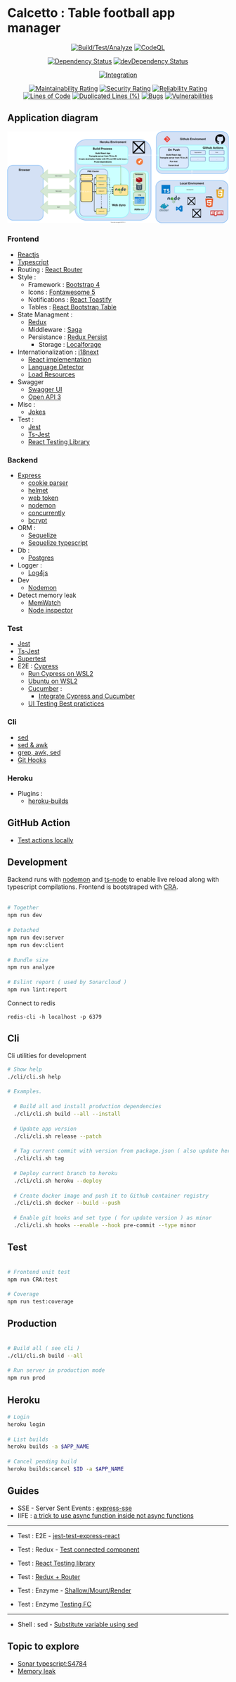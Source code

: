 # Calcetto : Table football app manager

<p align="center">
    <a href=""><img src="https://github.com/paolocattani/calcetto/workflows/Pipeline%20(%20Build/Test/Analyze%20)/badge.svg" alt="Build/Test/Analyze"></a>
    <a href=""><img src="https://github.com/paolocattani/calcetto/workflows/CodeQL/badge.svg" alt="CodeQL"></a>
</p>
<p align="center">
    <a href="https://david-dm.org/paolocattani/calcetto"><img src="https://david-dm.org/paolocattani/calcetto.svg" alt="Dependency Status"></a>
    <a href="https://david-dm.org/paolocattani/calcetto/?type=dev"><img src="https://david-dm.org/paolocattani/calcetto/dev-status.svg" alt="devDependency Status"></a>
</p>
<p align="center">
    <a href="https://dashboard.cypress.io/projects/sxebxi/analytics/runs-over-time"><img src="https://img.shields.io/endpoint?url=https://dashboard.cypress.io/badge/detailed/sxebxi/develop&style=flat&logo=cypress" alt="Integration"></a>
</p>
<p align="center">
    <a href="https://sonarcloud.io/dashboard?id=paolocattani_calcetto"><img src="https://sonarcloud.io/api/project_badges/measure?project=paolocattani_calcetto&metric=sqale_rating" alt="Maintainability Rating"></a>
    <a href="https://sonarcloud.io/dashboard?id=paolocattani_calcetto"><img src="https://sonarcloud.io/api/project_badges/measure?project=paolocattani_calcetto&metric=security_rating" alt="Security Rating"></a>
    <a href="https://sonarcloud.io/dashboard?id=paolocattani_calcetto"><img src="https://sonarcloud.io/api/project_badges/measure?project=paolocattani_calcetto&metric=reliability_rating" alt="Reliability Rating"></a>
    <br />
    <a href="https://sonarcloud.io/dashboard?id=paolocattani_calcetto"><img src="https://sonarcloud.io/api/project_badges/measure?project=paolocattani_calcetto&metric=ncloc" alt="Lines of Code"></a>
    <a href="https://sonarcloud.io/dashboard?id=paolocattani_calcetto"><img src="https://sonarcloud.io/api/project_badges/measure?project=paolocattani_calcetto&metric=duplicated_lines_density" alt="Duplicated Lines (%)"></a>
    <a href="https://sonarcloud.io/dashboard?id=paolocattani_calcetto"><img src="https://sonarcloud.io/api/project_badges/measure?project=paolocattani_calcetto&metric=bugs" alt="Bugs"></a>
    <a href="https://sonarcloud.io/dashboard?id=paolocattani_calcetto"><img src="https://sonarcloud.io/api/project_badges/measure?project=paolocattani_calcetto&metric=vulnerabilities" alt="Vulnerabilities"></a>
</p>

## **Application diagram**

![workflow](./docs/workflow.svg)

### Frontend
  - [Reactjs](https://reactjs.org/)
  - [Typescript](https://www.typescriptlang.org/)
  - Routing : [React Router](https://github.com/ReactTraining/react-router#readme)
  - Style :
    - Framework : [Bootstrap 4](https://getbootstrap.com/)
    - Icons : [Fontawesome 5](https://github.com/FortAwesome/react-fontawesome)
    - Notifications : [React Toastify](https://github.com/fkhadra/react-toastify#readme)
    - Tables : [React Bootstrap Table](https://github.com/react-bootstrap-table/react-bootstrap-table2#readme)
  - State Managment :
    - [Redux](https://github.com/reduxjs/redux)
    - Middleware : [Saga](https://redux-saga.js.org/)
    - Persistance : [Redux Persist](https://github.com/rt2zz/redux-persist#readme)
      - Storage : [Localforage](https://github.com/localForage/localForage)
  - Internationalization : [i18next](http://i18next.com)
      - [React implementation](https://github.com/i18next/react-i18next)
      - [Language Detector](https://github.com/i18next/i18next-browser-languageDetector)
      - [Load Resources](https://github.com/i18next/i18next-http-backend)
  - Swagger
    - [Swagger UI](https://github.com/swagger-api/swagger-ui)
    - [Open API 3](https://swagger.io/specification/)
  - Misc :
    - [Jokes](https://sv443.net/jokeapi/v2/)
  - Test :
    - [Jest](https://jestjs.io/)
    - [Ts-Jest](https://kulshekhar.github.io/ts-jest)
    - [React Testing Library](https://github.com/testing-library)

### Backend
  - [Express](https://expressjs.com/)
    - [cookie parser](https://github.com/expressjs/cookie-parser#readme)
    - [helmet](https://helmetjs.github.io/)
    - [web token](https://github.com/auth0/node-jsonwebtoken#readme)
    - [nodemon](http://nodemon.io)
    - [concurrently](https://github.com/kimmobrunfeldt/concurrently#readme)
    - [bcrypt](https://github.com/kelektiv/node.bcrypt.js#readme)
  - ORM :
    - [Sequelize](https://sequelize.org/)
    - [Sequelize typescript](https://github.com/RobinBuschmann/sequelize-typescript#readme)
  - Db :
    - [Postgres](https://www.postgresql.org/)
  - Logger :
    - [Log4js](https://log4js-node.github.io/log4js-node/)
  - Dev
    - [Nodemon](https://github.com/remy/nodemon)
  - Detect memory leak
    - [MemWatch](https://github.com/airbnb/node-memwatch#readme)
    - [Node inspector](https://nodejs.org/en/docs/guides/debugging-getting-started/)

### Test
  - [Jest](https://jestjs.io/)
  - [Ts-Jest](https://kulshekhar.github.io/ts-jest)
  - [Supertest](https://github.com/visionmedia/supertest#readme)
  - E2E : [Cypress](https://www.cypress.io/)
    - [Run Cypress on WSL2](https://nickymeuleman.netlify.app/blog/gui-on-wsl2-cypress)
    - [Ubuntu on WSL2](https://docs.microsoft.com/en-us/windows/wsl/install-win10)
    - [Cucumber](https://cucumber.io/) :
      - [Integrate Cypress and Cucumber](https://github.com/TheBrainFamily/cypress-cucumber-preprocessor)
    - [UI Testing Best pratictices](https://github.com/NoriSte/ui-testing-best-practices/blob/master/sections/server-communication-testing/test-request-and-response-payload.md)

### Cli
  - [sed](https://zhu45.org/posts/2016/Dec/21/environment-variable-substitution-using-sed/)
  - [sed & awk](https://medium.com/faun/https-medium-com-me-sanjeev3d-sed-awk-f25c77ae4d4f)
  - [grep, awk, sed](https://www-users.york.ac.uk/~mijp1/teaching/2nd_year_Comp_Lab/guides/grep_awk_sed.pdf)
  - [Git Hooks](https://git-scm.com/book/en/v2/Customizing-Git-Git-Hooks)

### Heroku
  - Plugins :
    - [heroku-builds](https://github.com/heroku/heroku-builds#cancel-build)

## GitHub Action
  - [Test actions locally](https://github.com/nektos/act)

## Development

  Backend runs with [nodemon](https://www.npmjs.com/package/nodemon) and [ts-node](https://www.npmjs.com/package/ts-node) to enable live reload along with typescript compilations.
  Frontend is bootstraped with [CRA](https://github.com/facebook/create-react-app).

  ```bash

  # Together
  npm run dev

  # Detached
  npm run dev:server
  npm run dev:client

  # Bundle size
  npm run analyze

  # Eslint report ( used by Sonarcloud )
  npm run lint:report

  ```

  Connect to redis

  ```
  redis-cli -h localhost -p 6379
  ```

## Cli
  Cli utilities for development

  ```bash
  # Show help
  ./cli/cli.sh help

  # Examples.

    # Build all and install production dependencies
    ./cli/cli.sh build --all --install

    # Update app version
    ./cli/cli.sh release --patch
    
    # Tag current commit with version from package.json ( also update heroku env vars )
    ./cli/cli.sh tag

    # Deploy current branch to heroku
    ./cli/cli.sh heroku --deploy

    # Create docker image and push it to Github container registry
    ./cli/cli.sh docker --build --push

    # Enable git hooks and set type ( for update version ) as minor
    ./cli/cli.sh hooks --enable --hook pre-commit --type minor

  ```

## Test
  ```bash

  # Frontend unit test
  npm run CRA:test

  # Coverage
  npm run test:coverage

  ```

## Production
  ```bash

  # Build all ( see cli )
  ./cli/cli.sh build --all

  # Run server in production mode
  npm run prod

  ```

## Heroku
  ```bash
  # Login
  heroku login

  # List builds
  heroku builds -a $APP_NAME

  # Cancel pending build
  heroku builds:cancel $ID -a $APP_NAME

  ```


## Guides
  - SSE - Server Sent Events : [express-sse](https://www.npmjs.com/package/express-sse)
  - IIFE : [a trick to use async function inside not async functions](https://medium.com/javascript-in-plain-english/https-medium-com-javascript-in-plain-english-stop-feeling-iffy-about-using-an-iife-7b0292aba174)
-----
  - Test : E2E - [jest-test-express-react](https://spin.atomicobject.com/2020/04/22/jest-test-express-react/)
  - Test : Redux - [Test connected component](https://www.robinwieruch.de/react-connected-component-test)
  - Test : [React Testing library](https://www.robinwieruch.de/react-testing-library)

  - Test : [Redux + Router](https://stackoverflow.com/questions/50285084/how-to-test-a-react-component-that-has-router-redux-and-two-hocs-with-jest-a)
  - Test : Enzyme - [Shallow/Mount/Render](https://gist.github.com/fokusferit/e4558d384e4e9cab95d04e5f35d4f913#:~:text=Always%20begin%20with%20shallow,in%20lifecycle%20methods%2C%20use%20render)
  - Test : Enzyme [Testing FC](https://medium.com/@acesmndr/testing-react-functional-components-with-hooks-using-enzyme-f732124d320a)
-----
  - Shell : sed - [Substitute variable using sed](https://zhu45.org/posts/2016/Dec/21/environment-variable-substitution-using-sed/)


## Topic to explore
- [Sonar typescript:S4784](https://github.com/uhop/node-re2/)
- [Memory leak](https://medium.com/tech-tajawal/memory-leaks-in-nodejs-quick-overview-988c23b24dba#:~:text=There're%20many%20tools%20and,that%20the%20leakage%20is%20real.)

